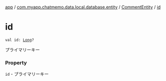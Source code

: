 [app](../../index.md) / [com.myapp.chatmemo.data.local.database.entity](../index.md) / [CommentEntity](index.md) / [id](./id.md)

# id

`val id: `[`Long`](https://kotlinlang.org/api/latest/jvm/stdlib/kotlin/-long/index.html)`?`

プライマリーキー

### Property

`id` - プライマリーキー